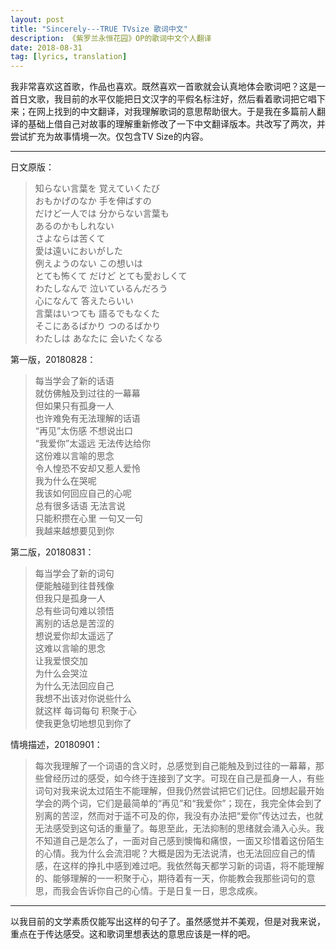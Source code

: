 ```yaml
---
layout: post
title: "Sincerely---TRUE TVsize 歌词中文"
description: 《紫罗兰永恒花园》OP的歌词中文个人翻译
date: 2018-08-31
tag: [lyrics, translation]
---
```

我非常喜欢这首歌，作品也喜欢。既然喜欢一首歌就会认真地体会歌词吧？这是一首日文歌，我目前的水平仅能把日文汉字的平假名标注好，然后看着歌词把它唱下来；在网上找到的中文翻译，对我理解歌词的意思帮助很大。于是我在多篇前人翻译的基础上借自己对故事的理解重新修改了一下中文翻译版本。共改写了两次，并尝试扩充为故事情境一次。仅包含TV Size的内容。

---
日文原版：
>知らない言葉を 覚えていくたび  
 おもかげのなか 手を伸ばすの  
 だけど一人では 分からない言葉も  
 あるのかもしれない  
 さよならは苦くて  
 愛は遠いにおいがした  
 例えようのない この想いは  
 とても怖くて だけど とても愛おしくて  
 わたしなんで 泣いているんだろう  
 心になんて 答えたらいい  
 言葉はいつても 語るでもなくた  
 そこにあるばかり つのるばかり  
>わたしは あなたに 会いたくなる

第一版，20180828：
>每当学会了新的话语  
 就仿佛触及到过往的一幕幕  
 但如果只有孤身一人  
 也许难免有无法理解的话语  
 “再见”太伤感 不想说出口  
 “我爱你”太遥远 无法传达给你  
 这份难以言喻的思念  
 令人惶恐不安却又惹人爱怜  
 我为什么在哭呢  
 我该如何回应自己的心呢  
 总有很多话语 无法言说  
 只能积攒在心里 一句又一句  
>我越来越想要见到你 

第二版，20180831：
>每当学会了新的词句  
 便能触碰到往昔残像  
 但我只是孤身一人  
 总有些词句难以领悟  
 离别的话总是苦涩的  
 想说爱你却太遥远了  
 这难以言喻的思念  
 让我爱恨交加  
 为什么会哭泣  
 为什么无法回应自己  
 我想不出该对你说些什么  
 就这样 每词每句 积聚于心  
>使我更急切地想见到你了  

情境描述，20180901：
>每次我理解了一个词语的含义时，总感觉到自己能触及到过往的一幕幕，那些曾经历过的感受，如今终于连接到了文字。可现在自己是孤身一人，有些词句对我来说太过陌生不能理解，但我仍然尝试把它们记住。回想起最开始学会的两个词，它们是最简单的“再见”和“我爱你”；现在，我完全体会到了别离的苦涩，然而对于遥不可及的你，我没有办法把“爱你”传达过去，也就无法感受到这句话的重量了。每思至此，无法抑制的思绪就会涌入心头。我不知道自己是怎么了，一面对自己感到懊悔和痛恨，一面又珍惜着这份陌生的心情。我为什么会流泪呢？大概是因为无法说清，也无法回应自己的情感，在这样的挣扎中感到难过吧。我依然每天都学习新的词语，将不能理解的、能够理解的一一积聚于心，期待着有一天，你能教会我那些词句的意思，而我会告诉你自己的心情。于是日复一日，思念成疾。

---
以我目前的文学素质仅能写出这样的句子了。虽然感觉并不美观，但是对我来说，重点在于传达感受。这和歌词里想表达的意思应该是一样的吧。
